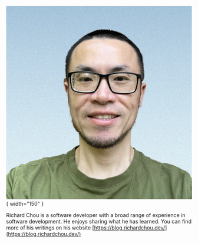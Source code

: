 ![Author](images/author.png "Author"){ width="150" }

Richard Chou is a software developer with a broad range of experience in software development. He enjoys sharing what he has learned. You can find more of his writings on his website [https://blog.richardchou.dev/](https://blog.richardchou.dev/)
